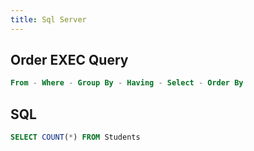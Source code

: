```yaml
---
title: Sql Server
---
```



## Order EXEC Query

```sql
From - Where - Group By - Having - Select - Order By
```


## SQL

```sql
SELECT COUNT(*) FROM Students
```
